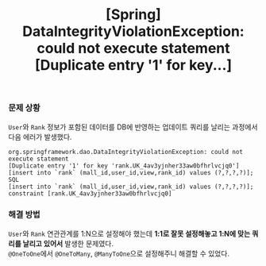 ﻿---
toc: true
title:  "[Spring] DataIntegrityViolationException: could not execute statement [Duplicate entry '1' for key...]"
last_modified_at:   2023-07-21
categories : Project
excerpt: ""
image: ""
sitemap :
  changefreq : weekly
  priority : 1.0
use_math: true
published: true
---

### 문제 상황
`User`와 `Rank` 정보가 포함된 데이터를 DB에 반영하는 업데이트 쿼리를 날리는 과정에서 다음 에러가 발생했다.<br>
```
org.springframework.dao.DataIntegrityViolationException: could not execute statement 
[Duplicate entry '1' for key 'rank.UK_4av3yjnher33aw0bfhrlvcjq0'] 
[insert into `rank` (mall_id,user_id,view,rank_id) values (?,?,?,?)]; SQL 
[insert into `rank` (mall_id,user_id,view,rank_id) values (?,?,?,?)]; 
constraint [rank.UK_4av3yjnher33aw0bfhrlvcjq0]
```

### 해결 방법
`User`와 `Rank` 연관관계를 1:N으로 설정해야 했는데 **1:1로 잘못 설정해놓고 1:N에 맞는 쿼리를 날리고 있어서** 발생한 문제였다.<br>
`@OneToOne`에서 `@OneToMany`, `@ManyToOne`으로 설정해주니 해결할 수 있었다.
